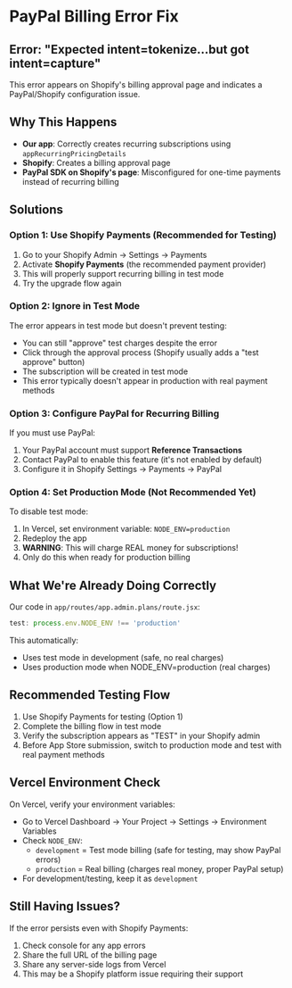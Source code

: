 # PayPal Billing Error Fix

## Error: "Expected intent=tokenize...but got intent=capture"

This error appears on Shopify's billing approval page and indicates a PayPal/Shopify configuration issue.

## Why This Happens

- **Our app**: Correctly creates recurring subscriptions using `appRecurringPricingDetails`
- **Shopify**: Creates a billing approval page
- **PayPal SDK on Shopify's page**: Misconfigured for one-time payments instead of recurring billing

## Solutions

### Option 1: Use Shopify Payments (Recommended for Testing)

1. Go to your Shopify Admin → Settings → Payments
2. Activate **Shopify Payments** (the recommended payment provider)
3. This will properly support recurring billing in test mode
4. Try the upgrade flow again

### Option 2: Ignore in Test Mode

The error appears in test mode but doesn't prevent testing:
- You can still "approve" test charges despite the error
- Click through the approval process (Shopify usually adds a "test approve" button)
- The subscription will be created in test mode
- This error typically doesn't appear in production with real payment methods

### Option 3: Configure PayPal for Recurring Billing

If you must use PayPal:
1. Your PayPal account must support **Reference Transactions**
2. Contact PayPal to enable this feature (it's not enabled by default)
3. Configure it in Shopify Settings → Payments → PayPal

### Option 4: Set Production Mode (Not Recommended Yet)

To disable test mode:
1. In Vercel, set environment variable: `NODE_ENV=production`
2. Redeploy the app
3. **WARNING**: This will charge REAL money for subscriptions!
4. Only do this when ready for production billing

## What We're Already Doing Correctly

Our code in `app/routes/app.admin.plans/route.jsx`:

```javascript
test: process.env.NODE_ENV !== 'production'
```

This automatically:
- Uses test mode in development (safe, no real charges)
- Uses production mode when NODE_ENV=production (real charges)

## Recommended Testing Flow

1. Use Shopify Payments for testing (Option 1)
2. Complete the billing flow in test mode
3. Verify the subscription appears as "TEST" in your Shopify admin
4. Before App Store submission, switch to production mode and test with real payment methods

## Vercel Environment Check

On Vercel, verify your environment variables:
- Go to Vercel Dashboard → Your Project → Settings → Environment Variables
- Check `NODE_ENV`:
  - `development` = Test mode billing (safe for testing, may show PayPal errors)
  - `production` = Real billing (charges real money, proper PayPal setup)
- For development/testing, keep it as `development`

## Still Having Issues?

If the error persists even with Shopify Payments:
1. Check console for any app errors
2. Share the full URL of the billing page
3. Share any server-side logs from Vercel
4. This may be a Shopify platform issue requiring their support

